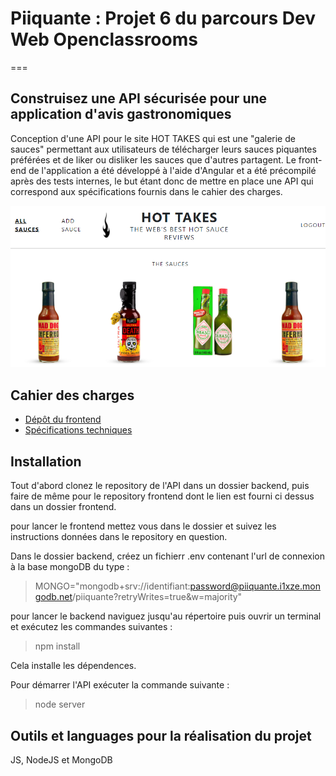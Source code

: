 # Piiquante : Projet 6 du parcours Dev Web Openclassrooms
===
## Construisez une API sécurisée pour une application d'avis gastronomiques

Conception d'une API pour le site HOT TAKES qui est une "galerie de sauces" permettant aux utilisateurs de télécharger leurs sauces piquantes préférées et de liker ou disliker les sauces que d'autres partagent. Le front-end de l'application a été développé à l'aide d'Angular et a été précompilé après des tests internes, le but étant donc de mettre en place une API qui correspond aux spécifications fournis dans le cahier des charges.

![desktop hot takes](Capture.png)


## Cahier des charges

- [Dépôt du frontend](https://github.com/OpenClassrooms-Student-Center/Web-Developer-P6)
- [Spécifications techniques](https://github.com/flkoliv/API-piiquante/blob/master/Requirements_DW_P6.pdf)

## Installation
Tout d'abord clonez le repository de l'API dans un dossier backend, puis faire de même pour le repository frontend dont le lien est fourni ci dessus dans un dossier frontend.

pour lancer le frontend mettez vous dans le dossier et suivez les instructions données dans le repository en question.

Dans le dossier backend, créez un fichierr .env contenant l'url de connexion à la base mongoDB du type : 

> MONGO="mongodb+srv://identifiant:password@piiquante.i1xze.mongodb.net/piiquante?retryWrites=true&w=majority"

pour lancer le backend naviguez jusqu'au répertoire puis ouvrir un terminal et exécutez les commandes suivantes :

> npm install


Cela installe les dépendences.

Pour démarrer l'API exécuter la commande suivante :

> node server

## Outils et languages pour la réalisation du projet
JS, NodeJS et MongoDB